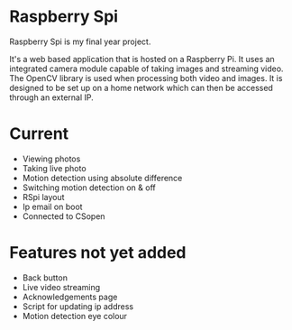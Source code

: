 Raspberry Spi
=============

Raspberry Spi is my final year project.

It's a web based application that is hosted on a Raspberry Pi. It uses an integrated camera module capable of taking images and streaming video. The OpenCV library is used when processing both video and images. It is designed to be set up on a home network which can then be accessed through an external IP. 

Current
=======
- Viewing photos
- Taking live photo
- Motion detection using absolute difference
- Switching motion detection on & off
- RSpi layout
- Ip email on boot
- Connected to CSopen

Features not yet added
=======================
- Back button
- Live video streaming
- Acknowledgements page
- Script for updating ip address
- Motion detection eye colour

